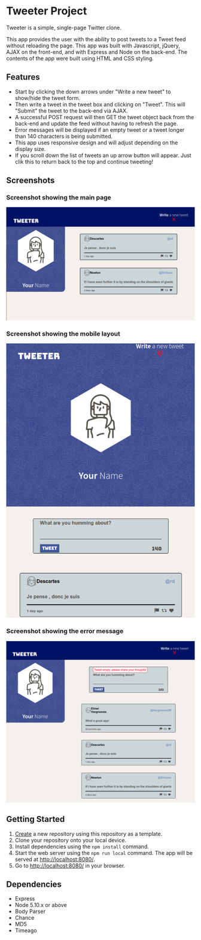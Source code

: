 # Tweeter Project

Tweeter is a simple, single-page Twitter clone.

This app provides the user with the ability to post tweets to a Tweet feed without reloading the page. This app was built with Javascript, jQuery, AJAX on the front-end, and with Express and Node on the back-end. The contents of the app were built using HTML and CSS styling.

## Features

- Start by clicking the down arrows under "Write a new tweet" to show/hide the tweet form.
- Then write a tweet in the tweet box and clicking on "Tweet". This will "Submit" the tweet to the back-end via AJAX.
- A successful POST request will then GET the tweet object back from the back-end and update the feed without having to refresh the page.
- Error messages will be displayed if an empty tweet or a tweet longer than 140 characters is being submitted.
- This app uses responsive design and will adjust depending on the display size.
- If you scroll down the list of tweets an up arrow button will appear. Just clik this to return back to the top and continue tweeting!


## Screenshots

### Screenshot showing the main page
!["Screenshot showing the main page"](https://github.com/rndedg/tweeter/blob/master/docs/tweet-main.png?raw=true)
### Screenshot showing the mobile layout
!["Screenshot showing the mobile layout"](https://github.com/rndedg/tweeter/blob/master/docs/tweet-mobile-view.png?raw=true)
### Screenshot showing the error message
!["Screenshot showing the error message"](https://github.com/rndedg/tweeter/blob/master/docs/tweet-error.png?raw=true)

## Getting Started

1. [Create](https://docs.github.com/en/repositories/creating-and-managing-repositories/creating-a-repository-from-a-template) a new repository using this repository as a template.
2. Clone your repository onto your local device.
3. Install dependencies using the `npm install` command.
3. Start the web server using the `npm run local` command. The app will be served at <http://localhost:8080/>.
4. Go to <http://localhost:8080/> in your browser.

## Dependencies

- Express
- Node 5.10.x or above
- Body Parser
- Chance
- MD5
- Timeago
